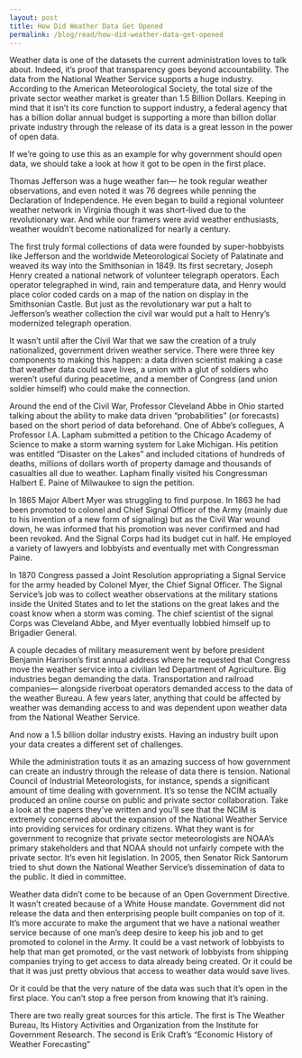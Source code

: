```yaml
---
layout: post
title: How Did Weather Data Get Opened
permalink: /blog/read/how-did-weather-data-get-opened
---
```

 Weather data is one of the datasets the current administration loves to talk about. Indeed, it’s proof that transparency goes beyond accountability. The data from the National Weather Service supports a huge industry. According to the American Meteorological Society, the total size of the private sector weather market is greater than 1.5 Billion Dollars. Keeping in mind that it isn’t its core function to support industry, a federal agency that has a billion dollar annual budget is supporting a more than billion dollar private industry through the release of its data is a great lesson in the power of open data.

 If we’re going to use this as an example for why government should open data, we should take a look at how it got to be open in the first place.

 Thomas Jefferson was a huge weather fan— he took regular weather observations, and even noted it was 76 degrees while penning the Declaration of Independence. He even began to build a regional volunteer weather network in Virginia though it was short-lived due to the revolutionary war. And while our framers were avid weather enthusiasts, weather wouldn’t become nationalized for nearly a century.

 The first truly formal collections of data were founded by super-hobbyists like Jefferson and the worldwide Meteorological Society of Palatinate and weaved its way into the Smithsonian in 1849. Its first secretary, Joseph Henry created a national network of volunteer telegraph operators. Each operator telegraphed in wind, rain and temperature data, and Henry would place color coded cards on a map of the nation on display in the Smithsonian Castle. But just as the revolutionary war put a halt to Jefferson’s weather collection the civil war would put a halt to Henry’s modernized telegraph operation.

 It wasn’t until after the Civil War that we saw the creation of a truly nationalized, government driven weather service. There were three key components to making this happen: a data driven scientist making a case that weather data could save lives, a union with a glut of soldiers who weren’t useful during peacetime, and a member of Congress (and union soldier himself) who could make the connection.

 Around the end of the Civil War, Professor Cleveland Abbe in Ohio started talking about the ability to make data driven “probabilities” (or forecasts) based on the short period of data beforehand. One of Abbe’s collegues, A Professor I.A. Lapham submitted a petition to the Chicago Academy of Science to make a storm warning system for Lake Michigan. His petition was entitled “Disaster on the Lakes” and included citations of hundreds of deaths, millions of dollars worth of property damage and thousands of casualties all due to weather. Lapham finally visited his Congressman Halbert E. Paine of Milwaukee to sign the petition.

 In 1865 Major Albert Myer was struggling to find purpose. In 1863 he had been promoted to colonel and Chief Signal Officer of the Army (mainly due to his invention of a new form of signaling) but as the Civil War wound down, he was informed that his promotion was never confirmed and had been revoked. And the Signal Corps had its budget cut in half. He employed a variety of lawyers and lobbyists and eventually met with Congressman Paine.

 In 1870 Congress passed a Joint Resolution appropriating a Signal Service for the army headed by Colonel Myer, the Chief Signal Officer. The Signal Service’s job was to collect weather observations at the military stations inside the United States and to let the stations on the great lakes and the coast know when a storm was coming. The chief scientist of the signal Corps was Cleveland Abbe, and Myer eventually lobbied himself up to Brigadier General.

 A couple decades of military measurement went by before president Benjamin Harrison’s first annual address where he requested that Congress move the weather service into a civilian led Department of Agriculture. Big industries began demanding the data. Transportation and railroad companies— alongside riverboat operators demanded access to the data of the weather Bureau. A few years later, anything that could be affected by weather was demanding access to and was dependent upon weather data from the National Weather Service.

 And now a 1.5 billion dollar industry exists. Having an industry built upon your data creates a different set of challenges.

 While the administration touts it as an amazing success of how government can create an industry through the release of data there is tension. National Council of Industrial Meteorologists, for instance, spends a significant amount of time dealing with government. It’s so tense the NCIM actually produced an online course on public and private sector collaboration. Take a look at the papers they’ve written and you’ll see that the NCIM is extremely concerned about the expansion of the National Weather Service into providing services for ordinary citizens. What they want is for government to recognize that private sector meteorologists are NOAA’s primary stakeholders and that NOAA should not unfairly compete with the private sector. It’s even hit legislation. In 2005, then Senator Rick Santorum tried to shut down the National Weather Service’s dissemination of data to the public. It died in committee.

 Weather data didn’t come to be because of an Open Government Directive. It wasn’t created because of a White House mandate. Government did not release the data and then enterprising people built companies on top of it. It’s more accurate to make the argument that we have a national weather service because of one man’s deep desire to keep his job and to get promoted to colonel in the Army. It could be a vast network of lobbyists to help that man get promoted, or the vast network of lobbyists from shipping companies trying to get access to data already being created. Or it could be that it was just pretty obvious that access to weather data would save lives.

 Or it could be that the very nature of the data was such that it’s open in the first place. You can’t stop a free person from knowing that it’s raining.

 There are two really great sources for this article. The first is The Weather Bureau, Its History Activities and Organization from the Institute for Government Research. The second is Erik Craft’s “Economic History of Weather Forecasting”
